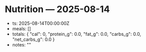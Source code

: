 # Nutrition — 2025-08-14
- ts: 2025-08-14T00:00:00Z
- meals: []
- totals: { "cal": 0, "protein_g": 0.0, "fat_g": 0.0, "carbs_g": 0.0, "net_carbs_g": 0.0 }
- notes: ""

